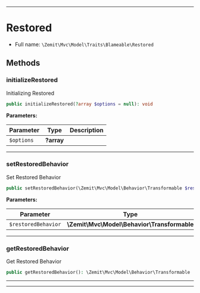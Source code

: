***

# Restored





* Full name: `\Zemit\Mvc\Model\Traits\Blameable\Restored`




## Methods


### initializeRestored

Initializing Restored

```php
public initializeRestored(?array $options = null): void
```








**Parameters:**

| Parameter | Type | Description |
|-----------|------|-------------|
| `$options` | **?array** |  |





***

### setRestoredBehavior

Set Restored Behavior

```php
public setRestoredBehavior(\Zemit\Mvc\Model\Behavior\Transformable $restoredBehavior): void
```








**Parameters:**

| Parameter | Type | Description |
|-----------|------|-------------|
| `$restoredBehavior` | **\Zemit\Mvc\Model\Behavior\Transformable** |  |





***

### getRestoredBehavior

Get Restored Behavior

```php
public getRestoredBehavior(): \Zemit\Mvc\Model\Behavior\Transformable
```












***

***

